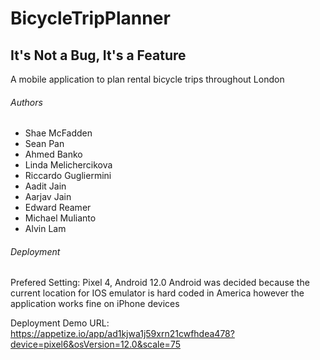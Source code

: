 # BicycleTripPlanner
## It's Not a Bug, It's a Feature
A mobile application to plan rental bicycle trips throughout London 

###### Authors
- Shae McFadden
- Sean Pan
- Ahmed Banko
- Linda Melichercikova
- Riccardo Gugliermini
- Aadit Jain
- Aarjav Jain
- Edward Reamer
- Michael Mulianto
- Alvin Lam

###### Deployment
Prefered Setting: Pixel 4, Android 12.0
Android was decided because the current location for IOS emulator is hard coded in America however the application works fine on iPhone devices

Deployment Demo URL: https://appetize.io/app/ad1kjwa1j59xrn21cwfhdea478?device=pixel6&osVersion=12.0&scale=75



